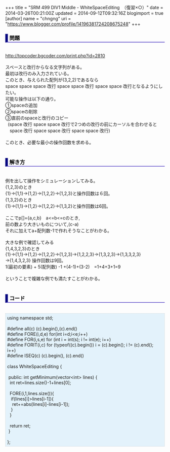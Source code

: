 +++
title = "SRM 499 DIV1 Middle - WhiteSpaceEditing　（復習×○）"
date = 2014-03-26T00:21:00Z
updated = 2014-09-12T09:32:16Z
blogimport = true 
[author]
	name = "chngng"
	uri = "https://www.blogger.com/profile/14196381724208675248"
+++

<div dir="ltr" style="text-align: left;" trbidi="on"><h3 style="border-bottom: 2px solid slateblue; border-left: 8px solid navy; color: black; padding: 0px 0px 1px 5px;">問題 </h3><br /><a href="http://topcoder.bgcoder.com/print.php?id=2810" target="_blank">http://topcoder.bgcoder.com/print.php?id=2810</a><br /><br />スペースと改行からなる文字列がある。<br />最初は改行のみ入力されている。<br />このとき、与えられた配列が(3,2,2)であるなら<br />space space space 改行 space space 改行 space space 改行となるようにしたい。<br />可能な操作は以下の通り。<br />①spaceの追加<br />②spaceの削除<br />③直前のspaceと改行のコピー<br />&nbsp; (space 改行 space space 改行で2つめの改行の前にカーソルを合わせると<br />　space 改行 space space 改行 space space 改行)<br /><br />このとき、必要な最小の操作回数を求める。<br /><br /><h3 style="border-bottom: 2px solid slateblue; border-left: 8px solid navy; color: black; padding: 0px 0px 1px 5px;">解き方 </h3><br />例を出して操作をシミュレーションしてみる。<br />{1,2,3}のとき<br />{1}→{1,1}→{1,2}→{1,2,2}→{1,2,3}と操作回数は６回。<br />{1,3,2}のとき<br />{1}→{1,1}→{1,2}→{1,2,2}→{1,3,2}と操作回数は6回。<br /><br />ここでp[]={a,c,b}　a&lt;=b&lt;=cのとき,<br />前の数より大きいものについて,(c-a)<br />それに加えてa+配列数-1で作れそうなことがわかる。<br /><br />大きな例で確認してみる<br />{1,4,3,2,3}のとき<br />{1}→{1,1}→{1,2}→{1,2,2}→{1,2,3}→{1,2,2,3}→{1,3,2,3}→{1,3,3,2,3}<br />→{1,4,3,2,3} 操作回数は9回。<br />1(最初の要素) + 5(配列数) -1 +(4-1)+(3-2)　=1+4+3+1=9<br /><br />ということで複雑な例でも満たすことがわかる。<br /><br /><h3 style="border-bottom: 2px solid slateblue; border-left: 8px solid navy; color: black; padding: 0px 0px 1px 5px;">コード </h3><br /><div style="background-color: #e3f2fb; border: 1px dotted #CCCCCC; padding: 5px;">using namespace std;<br /><br />#define all(c) (c).begin(),(c).end()<br />#define FORE(i,d,e) for(int i=d;i&lt;e;i++)<br />#define FOR(i,s,e) for (int i = int(s); i != int(e); i++)<br />#define FORIT(i,c) for (typeof((c).begin()) i = (c).begin(); i != (c).end(); i++)<br />#define ISEQ(c) (c).begin(), (c).end()<br /><br />class WhiteSpaceEditing {<br /><br /><span class="Apple-tab-span" style="white-space: pre;"> </span>public: int getMinimum(vector&lt;int&gt; lines) {<br /><span class="Apple-tab-span" style="white-space: pre;">  </span>int ret=lines.size()-1+lines[0];<br /><br /><span class="Apple-tab-span" style="white-space: pre;">  </span>FORE(i,1,lines.size()){<br /><span class="Apple-tab-span" style="white-space: pre;">   </span>if(lines[i]&gt;lines[i-1]){<br /><span class="Apple-tab-span" style="white-space: pre;">    </span>ret+=abs(lines[i]-lines[i-1]);<br /><span class="Apple-tab-span" style="white-space: pre;">   </span>}<br /><span class="Apple-tab-span" style="white-space: pre;">  </span>}<br /><br /><span class="Apple-tab-span" style="white-space: pre;">  </span>return ret;<br /><span class="Apple-tab-span" style="white-space: pre;"> </span>}<br /><br />};</div></div>
